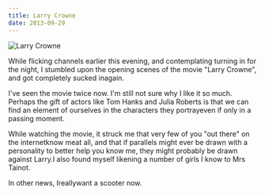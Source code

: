 ```yaml
---
title: Larry Crowne
date: 2013-09-29
---
```


![Larry Crowne](https://source.unsplash.com/7QCBakMyDCE/1600x900)

While flicking channels earlier this evening, and contemplating turning in for the night, I stumbled upon the opening scenes of the movie "Larry Crowne", and got completely sucked inagain.

I've seen the movie twice now. I'm still not sure why I like it so much. Perhaps the gift of actors like Tom Hanks and Julia Roberts is that we can find an element of ourselves in the characters they portrayeven if only in a passing moment.

While watching the movie, it struck me that very few of you "out there" on the internetknow meat all, and that if parallels might ever be drawn with a personality to better help you know me, they might probably be drawn against Larry.I also found myself likening a number of girls I know to Mrs Tainot.

In other news, Ireallywant a scooter now.